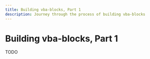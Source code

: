 ```yaml
---
title: Building vba-blocks, Part 1
description: Journey through the process of building vba-blocks
---
```


# Building vba-blocks, Part 1

TODO